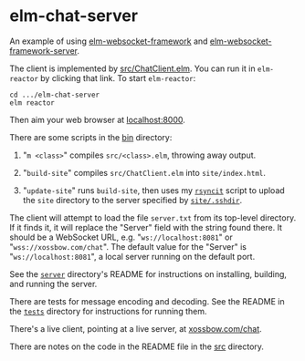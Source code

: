 # elm-chat-server

An example of using [elm-websocket-framework](http://package.elm-lang.org/packages/billstclair/elm-websocket-framework/latest) and [elm-websocket-framework-server](http://package.elm-lang.org/packages/billstclair/elm-websocket-framework-server/latest).

The client is implemented by [src/ChatClient.elm](src/ChatClient.elm). You can run it in `elm-reactor` by clicking that link. To start `elm-reactor`:

    cd .../elm-chat-server
    elm reactor
    
Then aim your web browser at [localhost:8000](http://localhost:8000).

There are some scripts in the [bin](bin/) directory:

1. "`m <class>`" compiles `src/<class>.elm`, throwing away output.

2. "`build-site`" compiles `src/ChatClient.elm` into `site/index.html`.

3. "`update-site`" runs `build-site`, then uses my [`rsyncit`](https://github.com/billstclair/wws-scripts#rsyncit) script to upload the `site` directory to the server specified by [`site/.sshdir`](site/.sshdir).

The client will attempt to load the file `server.txt` from its top-level directory. If it finds it, it will replace the "Server" field with the string found there. It should be a WebSocket URL, e.g. "`ws://localhost:8081`" or "`wss://xossbow.com/chat`". The default value for the "Server" is "`ws://localhost:8081`", a local server running on the default port.

See the [`server`](server/) directory's README for instructions on installing, building, and running the server.

There are tests for message encoding and decoding. See the README in the [`tests`](tests/) directory for instructions for running them.

There's a live client, pointing at a live server, at [xossbow.com/chat](https://xossbow.com/chat/).

There are notes on the code in the README file in the [src](src/) directory.
